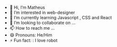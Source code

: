- 👋 Hi, I’m Matheus
- 👀 I’m interested in web-designer
- 🌱 I’m currently learning Javascript  , CSS and React 
- 💞️ I’m looking to collaborate on ...
- 📫 How to reach me ...
- 😄 Pronouns: He/Him
- ⚡ Fun fact: : I love robot

<!---
TheuOliver/TheuOliver is a ✨ special ✨ repository because its `README.md` (this file) appears on your GitHub profile.
You can click the Preview link to take a look at your changes.
--->
